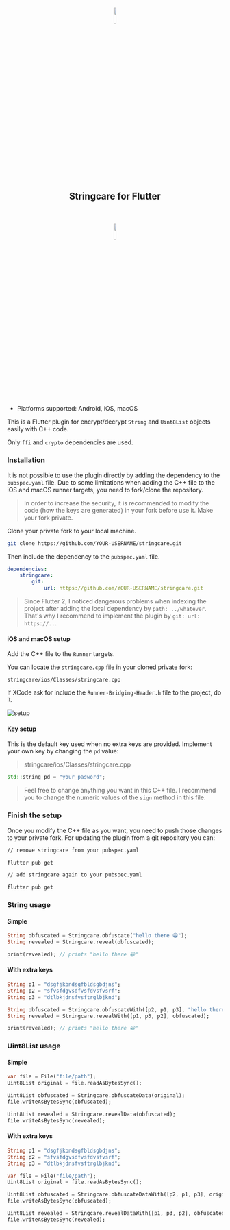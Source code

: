 
<p align="center"><img width="10%" vspace="10" src="https://github.com/StringCare/stringcare/raw/master/images/ic_launcher/res/mipmap-xxxhdpi/ic_launcher.png"></p>

<h2 align="center" style="margin-bottom:30px" vspace="20">Stringcare for Flutter</h2>
<p align="center"><img width="10%" vspace="20" src="https://github.com/StringCare/AndroidLibrary/raw/develop/white.png"></p>


- Platforms supported: Android, iOS, macOS

This is a Flutter plugin for encrypt/decrypt `String` and `Uint8List` objects easily with C++ code. 

Only `ffi` and `crypto` dependencies are used.

### Installation

It is not possible to use the plugin directly by adding the dependency to the `pubspec.yaml` file.
Due to some limitations when adding the C++ file to the iOS and macOS runner targets, you need to fork/clone the repository.

> In order to increase the security, it is recommended to modify the code (how the keys are generated) in your fork before use it.
> Make your fork private.

Clone your private fork to your local machine.

```bash
git clone https://github.com/YOUR-USERNAME/stringcare.git
```

Then include the dependency to the `pubspec.yaml` file.

```yaml
dependencies:
    stringcare:
        git:
            url: https://github.com/YOUR-USERNAME/stringcare.git
```

> Since Flutter 2, I noticed dangerous problems when indexing the project after adding the local dependency by `path: ../whatever`. That's why I recommend to implement the plugin by `git: url: https://..`.

#### iOS and macOS setup

Add the C++ file to the `Runner` targets.

You can locate the `stringcare.cpp` file in your cloned private fork:

```
stringcare/ios/Classes/stringcare.cpp
```

If XCode ask for include the `Runner-Bridging-Header.h` file to the project, do it.

![setup](https://github.com/StringCare/stringcare/raw/master/images/ios_macos_setup.png?raw=true)

#### Key setup

This is the default key used when no extra keys are provided.
Implement your own key by changing the `pd` value:

> stringcare/ios/Classes/stringcare.cpp

```cpp
std::string pd = "your_pasword";
```

> Feel free to change anything you want in this C++ file. I recommend you to change the numeric values of the `sign` method in this file.

### Finish the setup

Once you modify the C++ file as you want, you need to push those changes to your private fork. For updating the plugin from a git repository you can:

```bash
// remove stringcare from your pubspec.yaml

flutter pub get

// add stringcare again to your pubspec.yaml

flutter pub get
```

### String usage 

#### Simple

```dart
String obfuscated = Stringcare.obfuscate("hello there 😀");
String revealed = Stringcare.reveal(obfuscated);

print(revealed); // prints "hello there 😀"
```

#### With extra keys
```dart
String p1 = "dsgfjkbndsgfbldsgbdjns";
String p2 = "sfvsfdgvsdfvsfdvsfvsrf";
String p3 = "dtlbkjdnsfvsftrglbjknd";

String obfuscated = Stringcare.obfuscateWith([p2, p1, p3], "hello there 😀");
String revealed = Stringcare.revealWith([p1, p3, p2], obfuscated);

print(revealed); // prints "hello there 😀"
```

### Uint8List usage 

#### Simple

```dart
var file = File("file/path");
Uint8List original = file.readAsBytesSync(); 

Uint8List obfuscated = Stringcare.obfuscateData(original);
file.writeAsBytesSync(obfuscated);

Uint8List revealed = Stringcare.revealData(obfuscated);
file.writeAsBytesSync(revealed);
```

#### With extra keys
```dart
String p1 = "dsgfjkbndsgfbldsgbdjns";
String p2 = "sfvsfdgvsdfvsfdvsfvsrf";
String p3 = "dtlbkjdnsfvsftrglbjknd";

var file = File("file/path");
Uint8List original = file.readAsBytesSync(); 

Uint8List obfuscated = Stringcare.obfuscateDataWith([p2, p1, p3], original);
file.writeAsBytesSync(obfuscated);

Uint8List revealed = Stringcare.revealDataWith([p1, p3, p2], obfuscated);
file.writeAsBytesSync(revealed);
```

